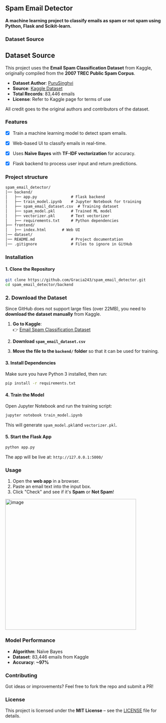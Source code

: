 ## Spam Email Detector

__A machine learning project to classify emails as spam or not spam using Python, Flask and Scikit-learn.__

### Dataset Source

## Dataset Source

This project uses the **Email Spam Classification Dataset** from Kaggle, originally compiled from the **2007 TREC Public Spam Corpus**.

- __Dataset Author__: [PuruSinghvi](https://www.kaggle.com/datasets/purusinghvi)
- __Source__: [Kaggle Dataset](https://www.kaggle.com/datasets/purusinghvi/email-spam-classification-dataset)
- **Total Records**: 83,446 emails
- **License**: Refer to Kaggle page for terms of use

All credit goes to the original authors and contributors of the dataset.


### Features
- [x] Train a machine learning model to detect spam emails.
- [x] Web-based UI to classify emails in real-time.
- [x] Uses __Naïve Bayes__ with __TF-IDF vectorization__ for accuracy.
- [x] Flask backend to process user input and return predictions.


### Project structure

```txt
spam_email_detector/
│── backend/
│   ├── app.py               # Flask backend
│   ├── train_model.ipynb    # Jupyter Notebook for training
│   ├── spam_email_dataset.csv  # Training dataset
│   ├── spam_model.pkl       # Trained ML model
│   ├── vectorizer.pkl       # Text vectorizer
│   ├── requirements.txt     # Python dependencies
├── frontend/
│   ├── index.html       # Web UI
│── dataset/
│── README.md                # Project documentation
│── .gitignore               # Files to ignore in GitHub
```

### Installation
#### 1. Clone the Repository

```bash
git clone https://github.com/Gracia243/spam_email_detector.git
cd spam_email_detector/backend
```

### 2. Download the Dataset

Since GitHub does not support large files (over 22MB), you need to **download the dataset manually** from Kaggle.

1. **Go to Kaggle**:  
   👉 [Email Spam Classification Dataset](https://www.kaggle.com/datasets/purusinghvi/email-spam-classification-dataset)

2. **Download `spam_email_dataset.csv`**  

3. **Move the file to the `backend/` folder** so that it can be used for training.  

#### 3. Install Dependencies
Make sure you have Python 3 installed, then run:

```bash
pip install -r requirements.txt
```

#### 4. Train the Model
Open Jupyter Notebook and run the training script:

```bash
jupyter notebook train_model.ipynb
```
This will generate `spam_model.pkl`and `vectorizer.pkl`.

#### 5. Start the Flask App
```bash
python app.py
```
The app will be live at:
`http://127.0.0.1:5000/`


### Usage
1. Open the __web app__ in a browser.
2. Paste an email text into the input box.
3. Click "Check" and see if it's __Spam__ or __Not Spam__!

<img width="413" alt="image" src="https://github.com/user-attachments/assets/a21cd1ba-be8b-43df-b985-d2b772e62048" />


### Model Performance

- __Algorithm__: Naïve Bayes
- __Dataset__: 83,446 emails from Kaggle
- __Accuracy__: __~97%__ 

### Contributing
Got ideas or improvements? Feel free to fork the repo and submit a PR!

### License
This project is licensed under the __MIT License__ – see the [LICENSE](LICENSE) file for details.
